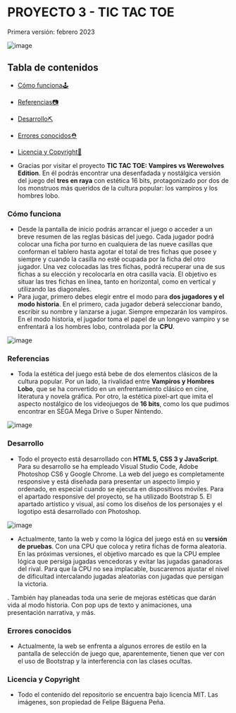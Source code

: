 # PROYECTO 3 - TIC TAC TOE
Primera versión: febrero 2023

![image](https://user-images.githubusercontent.com/122631261/218339216-031ad3d3-01df-4116-9a3a-4e753ec39583.png)

## Tabla de contenidos

- [Cómo funciona🕹️](#cómo-funciona)
- [Referencias📷](#referencias)
- [Desarrollo⛏️](#desarrollo)
- [Errores conocidos⛑️](#errores-conocidos)
- [Licencia y Copyright📃](#licencia-y-copyright)

- Gracias por visitar el proyecto **TIC TAC TOE: Vampires vs Werewolves Edition**. En él podrás encontrar una desenfadada y nostálgica versión del juego del **tres en raya** con estética 16 bits, protagonizado por dos de los monstruos más queridos de la cultura popular: los vampiros y los hombres lobo.
### Cómo funciona
- Desde la pantalla de inicio podrás arrancar el juego o acceder a un breve resumen de las reglas básicas del juego. Cada jugador podrá colocar una ficha por turno en cualquiera de las nueve casillas que conforman el tablero hasta agotar el total de tres fichas que posee y siempre y cuando la casilla no esté ocupada por la ficha del otro jugador. Una vez colocadas las tres fichas, podrá recuperar una de sus fichas a su elección y recolocarla en otra casilla vacía. El objetivo es situar las tres fichas en línea, tanto en horizontal, como en vertical y utilizando las diagonales.
- Para jugar, primero debes elegir entre el modo para **dos jugadores y el modo historia**. En el primero, cada jugador deberá seleccionar bando, escribir su nombre y lanzarse a jugar. Siempre empezarán los vampiros. En el modo historia, el jugador toma el papel de un longevo vampiro y se enfrentará a los hombres lobo, controlada por la **CPU**.

![image](https://user-images.githubusercontent.com/122631261/218339531-c859036a-4fd8-497f-bede-849a1df101aa.png)

 ### Referencias
- Toda la estética del juego está bebe de dos elementos clásicos de la cultura popular. Por un lado, la rivalidad entre **Vampiros y Hombres Lobo**, que se ha convertido en un enfrentamiento clásico en cine, literatura y novela gráfica. Por otro, la estética pixel-art que imita el aspecto nostálgico de los videojuegos de **16 bits**, como los que pudimos encontrar en SEGA Mega Drive o Super Nintendo.

![image](https://user-images.githubusercontent.com/122631261/218339590-f9a0e180-f9a3-4d25-9539-ee222a508fc0.png)

### Desarrollo
- Todo el proyecto está desarrollado con **HTML 5, CSS 3 y JavaScript**. Para su desarrollo se ha empleado Visual Studio Code, Adobe Photoshop CS6 y Google Chrome. La web del juego es completamente responsive y está diseñada para presentar un aspecto limpio y ordenado, en especial cuando se ejecuta en dispositivos móviles. Para el apartado responsive del proyecto, se ha utilizado Bootstrap 5. El apartado artístico y visual, así como los diseños de los personajes y el logotipo está desarrollado con Photoshop.

![image](https://user-images.githubusercontent.com/122631261/218339885-cd88c65f-2702-4c9c-98eb-c6007d7009e0.png)

- Actualmente, tanto la web y como la lógica del juego está en su **versión de pruebas**. Con una CPU que coloca y retira fichas de forma aleatoria. En las próximas versiones, el objetivo marcado es que la CPU emplee lógica que persiga jugadas vencedoras y evitar las jugadas ganadoras del rival. Para que la CPU no sea implacable, buscaremos ajustar el nivel de dificultad intercalando jugadas aleatorias con jugadas que persigan la victoria.

. También hay planeadas toda una serie de mejoras estéticas que darán vida al modo historia. Con pop ups de texto y animaciones, una presentación narrativa, y más.
### Errores conocidos
- Actualmente, la web se enfrenta a algunos errores de estilo en la pantalla de selección de juego que, aparentemente, tienen que ver con el uso de Bootstrap y la interferencia con las clases ocultas.
### Licencia y Copyright

- Todo el contenido del repositorio se encuentra bajo licencia MIT. Las imágenes, son propiedad de Felipe Báguena Peña.
